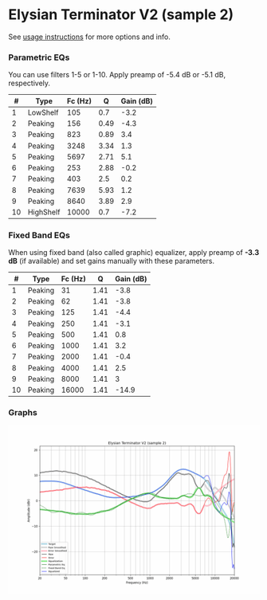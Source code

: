 # Elysian Terminator V2 (sample 2)
See [usage instructions](https://github.com/jaakkopasanen/AutoEq#usage) for more options and info.

### Parametric EQs
You can use filters 1-5 or 1-10. Apply preamp of -5.4 dB or -5.1 dB, respectively.

|   # | Type      |   Fc (Hz) |    Q |   Gain (dB) |
|-----|-----------|-----------|------|-------------|
|   1 | LowShelf  |       105 | 0.7  |        -3.2 |
|   2 | Peaking   |       156 | 0.49 |        -4.3 |
|   3 | Peaking   |       823 | 0.89 |         3.4 |
|   4 | Peaking   |      3248 | 3.34 |         1.3 |
|   5 | Peaking   |      5697 | 2.71 |         5.1 |
|   6 | Peaking   |       253 | 2.88 |        -0.2 |
|   7 | Peaking   |       403 | 2.5  |         0.2 |
|   8 | Peaking   |      7639 | 5.93 |         1.2 |
|   9 | Peaking   |      8640 | 3.89 |         2.9 |
|  10 | HighShelf |     10000 | 0.7  |        -7.2 |

### Fixed Band EQs
When using fixed band (also called graphic) equalizer, apply preamp of **-3.3 dB** (if available) and set gains manually with these parameters.

|   # | Type    |   Fc (Hz) |    Q |   Gain (dB) |
|-----|---------|-----------|------|-------------|
|   1 | Peaking |        31 | 1.41 |        -3.8 |
|   2 | Peaking |        62 | 1.41 |        -3.8 |
|   3 | Peaking |       125 | 1.41 |        -4.4 |
|   4 | Peaking |       250 | 1.41 |        -3.1 |
|   5 | Peaking |       500 | 1.41 |         0.8 |
|   6 | Peaking |      1000 | 1.41 |         3.2 |
|   7 | Peaking |      2000 | 1.41 |        -0.4 |
|   8 | Peaking |      4000 | 1.41 |         2.5 |
|   9 | Peaking |      8000 | 1.41 |         3   |
|  10 | Peaking |     16000 | 1.41 |       -14.9 |

### Graphs
![](./Elysian%20Terminator%20V2%20(sample%202).png)
